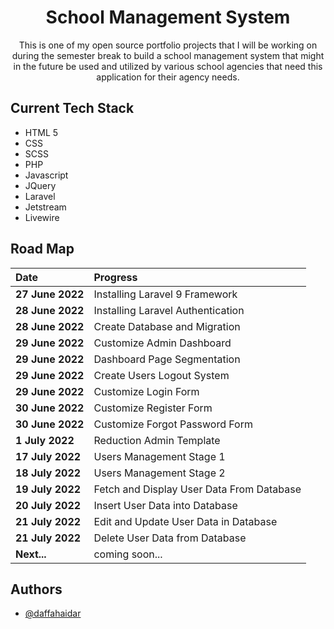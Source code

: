<h1 align="center">School Management System</h1>

<p align = "center">This is one of my open source portfolio projects that I will be working on during the semester break to build a school management system that might in the future be used and utilized by various school agencies that need this application for their agency needs.</p>

## Current Tech Stack

-   HTML 5
-   CSS
-   SCSS
-   PHP
-   Javascript
-   JQuery
-   Laravel
-   Jetstream
-   Livewire

## Road Map

| Date             | Progress                                  |
| :--------------- | :---------------------------------------- |
| **27 June 2022** | Installing Laravel 9 Framework            |
| **28 June 2022** | Installing Laravel Authentication         |
| **28 June 2022** | Create Database and Migration             |
| **29 June 2022** | Customize Admin Dashboard                 |
| **29 June 2022** | Dashboard Page Segmentation               |
| **29 June 2022** | Create Users Logout System                |
| **29 June 2022** | Customize Login Form                      |
| **30 June 2022** | Customize Register Form                   |
| **30 June 2022** | Customize Forgot Password Form            |
| **1 July 2022**  | Reduction Admin Template                  |
| **17 July 2022** | Users Management Stage 1                  |
| **18 July 2022** | Users Management Stage 2                  |
| **19 July 2022** | Fetch and Display User Data From Database |
| **20 July 2022** | Insert User Data into Database            |
| **21 July 2022** | Edit and Update User Data in Database     |
| **21 July 2022** | Delete User Data from Database            |
| **Next...**      | coming soon...                            |

## Authors

-   [@daffahaidar](https://www.github.com/daffahaidar)
